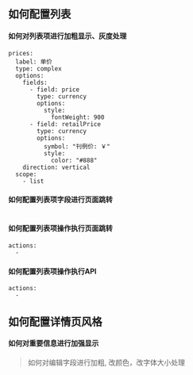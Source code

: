## 如何配置列表

#### 如何对列表项进行加粗显示、灰度处理
```
prices:
  label: 单价
  type: complex
  options:
    fields:
      - field: price
        type: currency
        options:
          style:
            fontWeight: 900
      - field: retailPrice
        type: currency
        options:
          symbol: "刊例价: ￥"
          style:
            color: "#888"
    direction: vertical
  scope:
    - list
```

#### 如何配置列表项字段进行页面跳转
```
```

#### 如何配置列表项操作执行页面跳转
```
actions:
  - 
```

#### 如何配置列表项操作执行API
```
actions:
  -
```

## 如何配置详情页风格

#### 如何对重要信息进行加强显示
> 如何对编辑字段进行加粗, 改颜色，改字体大小处理
```
```



